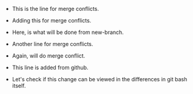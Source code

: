 - This is the line for merge conflicts.

- Adding this for merge conflicts.

- Here, is what will be done from new-branch.
- Another line for merge conflicts.

- Again, will do merge conflict.

- This line is added from github.

- Let's check if this change can be viewed in the differences in git bash itself.

